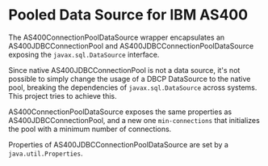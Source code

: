 # Pooled Data Source for IBM AS400

The AS400ConnectionPoolDataSource wrapper encapsulates an AS400JDBCConnectionPool and AS400JDBCConnectionPoolDataSource exposing the `javax.sql.DataSource` interface.

Since native AS400JDBCConnectionPool is not a data source, it's not possible to simply change the usage of a DBCP DataSource to the native pool, breaking the dependencies of `javax.sql.DataSource` across systems. This project tries to achieve this.

AS400ConnectionPoolDataSource exposes the same properties as AS400JDBCConnectionPool, and a new one `min-connections` that initializes the pool with a minimum number of connections.

Properties of AS400JDBCConnectionPoolDataSource are set by a `java.util.Properties`.